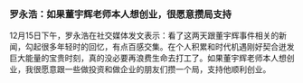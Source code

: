 ### 罗永浩：如果董宇辉老师本人想创业，很愿意攒局支持
12月15日下午，罗永浩在社交媒体发文表示：看了这两天跟董宇辉事件相关的新闻，勾起很多年轻时的回忆，有点百感交集。在个人积累和时代机遇刚好契合迸发巨大能量的宝贵时刻，真的没必要再浪费生命去打工了。如果董宇辉老师本人想创业，我很愿意跟一些做投资和做企业的朋友们攒一个局，支持他顺利创业。
